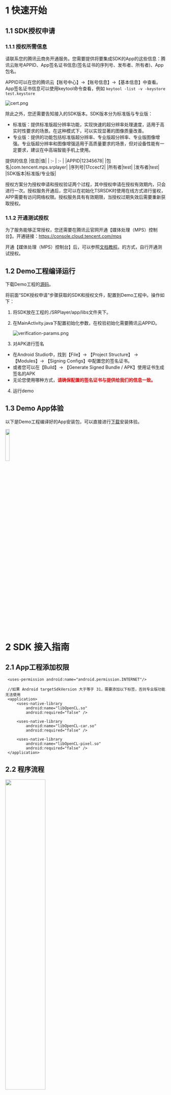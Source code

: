 # **1 快速开始**
## 1.1 **SDK授权申请**
### 1.1.1 **授权所需信息**
请联系您的腾讯云商务开通服务。您需要提供将要集成SDK的App的这些信息：腾讯云账号APPID、App签名证书信息(签名证书的序列号、发布者、所有者)、App包名。

APPID可以在您的腾讯云【账号中心】->【账号信息】->【基本信息】中查看。
App签名证书信息可以使用keytool命令查看，例如
```keytool -list -v -keystore test.keystore```

![cert.png](./docs/cert.png)

除此之外，您还需要告知接入的SDK版本。SDK版本分为标准版与专业版： 
* 标准版：提供标准版超分辨率功能，实现快速的超分辨率处理速度，适用于高实时性要求的场景。在这种模式下，可以实现显著的图像质量改善。 
* 专业版：提供的功能包括标准版超分辨率、专业版超分辨率、专业版图像增强。专业版超分辨率和图像增强适用于高质量要求的场景，但对设备性能有一定要求，建议在中高端智能手机上使用。

提供的信息
|信息|值|
| :- | :- |
|APPID|12345678|
|包名|com.tencent.mps.srplayer|
|序列号|17ccecf2|
|所有者|test|
|发布者|test|
|SDK版本|标准版/专业版|

授权方案分为授权申请和授权验证两个过程，其中授权申请在授权有效期内，只会进行一次。授权服务开通后，您可以在初始化TSRSDK时使用在线方式进行鉴权，APP需要有访问网络权限。授权服务具有有效期限，当授权过期失效后需要重新获取授权。

### 1.1.2 **开通测试授权**
为了服务能够正常授权，您还需要在腾讯云官网开通【媒体处理（MPS）控制台】。开通链接：https://console.cloud.tencent.com/mps

开通【媒体处理（MPS）控制台】后，可以参照[文档教程](https://doc.weixin.qq.com/doc/w3_AOcASwZGACk0FEPdUPJSfWATJijrR?scode=AJEAIQdfAAoiwZesQAAcEALgZGALo)。的方式，自行开通测试授权。

## 1.2 **Demo工程编译运行**

下载Demo工程的[源码](https://github.com/tencentyun/TSR/tree/main/demo/tsr-android-demo)。

将前面“SDK授权申请”步骤获取的SDK和授权文件，配置到Demo工程中。操作如下：

1. 将SDK放在工程的./SRPlayer/app/libs文件夹下。

2. 在MainActivity.java下配置初始化参数，在校验初始化需要腾讯云APPID。

   ![verification-params.png](./docs/verification-params.png)


3. 对APK进行签名
- 在Android Studio中，找到【File】-> 【Project Structure】 -> 【Modules】-> 【Signing Configs】中配置您的签名证书。
- 或者您可以在【Build】-> 【Generate Signed Bundle / APK】使用证书生成签名的APK
- 无论您使用哪种方式，<font color="red">**请确保配置的签名证书与提供给我们的信息一致。**</font>

4. 运行demo

## **1.3 Demo App体验**
以下是Demo工程编译好的App安装包，可以直接进行[下载](https://cg-sdk-1258344699.cos.ap-nanjing.myqcloud.com/tsr/pro-demo-android/MPSDemo_v0.5.6-12-f17f911_202411071807.apk)安装体验。

<img src=./docs/android-demo-qrcode.png width=16% />

# **2 SDK 接入指南**
## **2.1 App工程添加权限**
```
 <uses-permission android:name="android.permission.INTERNET"/>

 //如果 Android targetSdkVersion 大于等于 31，需要添加以下标签，否则专业版功能无法使用
 <application>
     <uses-native-library
         android:name="libOpenCL.so"
         android:required="false" />

     <uses-native-library
         android:name="libOpenCL-car.so"
         android:required="false" />

     <uses-native-library
         android:name="libOpenCL-pixel.so"
         android:required="false" />
 </application>
```
## **2.2 程序流程**
<img src=./docs/tsr-work-flow.png width=50% />

### **2.2.1 TSRSdk**
[TSRSdk](https://tencentyun.github.io/TSR/android-docs/latest/com/tencent/mps/tie/api/TSRSdk.html)包括init和deInit两个方法。init方法用于初始化SDK，deInit方法用于释放资源。

1. 在线鉴权初始化TSRSdk，您需要传入**APPID和AUTH_ID**进行在线鉴权，还需要传入TSRSdk.TSRSdkLicenseVerifyResultCallback用于获取在线鉴权的结果。除此之外，还需要传入一个TSRLogger，用于获取SDK的日志。下面是示例代码：

```
    TSRSdkLicenseVerifyResultCallback callback = new TSRSdkLicenseVerifyResultCallback() {
    public void onTSRSdkLicenseVerifyResult(TSRSdkLicenseStatus status) {
        if (status == TSRSdkLicenseStatus.AVAILABLE) {
           // Creating TSRPass for super-resolution rendering
        } else {
           // Do something when the verification of sdk's license failed.
        }
    }
  };
  TSRSdk.getInstance().init(context, appId, authId, callback, logger);
```


2. 当您已经不需要使用TSRSdk时，需要调用TSRSdk的deInit方法，释放资源。<font color="red">**注意：在调用TSRSdk的deInit方法前，确保所有TSRPass已经释放资源，否则会有意想不到的问题。**</font>
```
  // If you have created TSRPass, you should release it before release TSRSdk.
  tsrPass.deInit();
  // Release resources when the TSRSdk object is no longer needed.
  TSRSdk.getInstance().deInit();
```

### **2.2.2 TSRPass**
[TSRPass](https://tencentyun.github.io/TSR/android-docs/latest/com/tencent/mps/tie/api/TSRPass.html) 是用于进行超分辨率渲染的类，在创建 TSRPass 时，您需要传入 TSRAlgorithmType 设置超分的算法类型。

**注意：TSRPass 不是线程安全的，必须在同一个线程中调用 TSRPass 的方法。**

在 TSRAlgorithmType 枚举中，有 STANDARD、STANDARD_COLOR_RETOUCHING_EXT、PROFESSIONAL和PROFESSIONAL四个算法运行模式：
1. **STANDARD（标准）模式**：提供快速的超分辨率处理速度，适用于高实时性要求的场景。在这种模式下，可以实现显著的图像质量改善。
2. **STANDARD_COLOR_RETOUCHING_EXT（标准-色彩调节）模式**：在标准版超分辨率的基础上优化色彩表现。
3. **PROFESSIONAL（专业）模式**：确保了高图像质量，同时需要更高的设备性能。它适合于有高图像质量要求的场景，并推荐在中高端智能手机上使用。
4. **PROFESSIONAL_COLOR_RETOUCHING_EXT（专业-色彩调节）模式**：在专业版超分辨率的基础上优化色彩表现。

它包括了 `init`, `reInit`, `render` 和 `deInit` 方法。在使用 TSRPass 前，您需要调用 `init` 方法进行初始化。如果需要在不创建新的 TSRPass 实例的情况下更新输入图像的尺寸或缩放比例，可以使用 `reInit` 方法。在使用结束后，您需要调用 `deInit` 方法释放资源。


以下是标准版超分代码示例：
```
// Create a TSRPass object using the constructor.
TSRPass tsrPass = new TSRPass(TSRPass.TSRAlgorithmType.STANDARD);

// The code below must be executed in the same glThread.
//----------------------GL Thread---------------------//

// Initialize TSRPass and set the input image width, height, and srRatio.
TSRPass.TSRInitStatusCode initStatus = tsrPass.init(inputWidth, inputHeight, srRatio);

if (initStatus == TSRPass.TSRInitStatusCode.SUCCESS) {
   // Perform super-resolution rendering and get the enhanced texture ID.
   int outputTextureId = tsrPass.render(inputTextureId);

   // Reinitialize if there are changes in image dimensions or srRatio.
   TSRPass.TSRInitStatusCode reInitStatus = tsrPass.reInit(newInputWidth, newInputHeight, newSrRatio);
   if (reInitStatus == TSRPass.TSRInitStatusCode.SUCCESS) {
      outputTextureId = tsrPass.render(inputTextureId);
   } else {
      // Handle reinitialization failure
   }

   // Release resources when no longer needed.
   tsrPass.deInit();
} else {
   // Handle initialization failure
}

//----------------------GL Thread---------------------//
```

以下是专业版超分代码示例：
```
// Create a TSRPass object with the desired algorithm type.
TSRPass tsrPass = new TSRPass(TSRPass.TSRAlgorithmType.PROFESSIONAL);

// Before initializing the TSRPass, configure the maximum input resolution for super-resolution processing.
// This configuration step is crucial as it helps to allocate memory and optimize performance.
// Here, we set the maximum resolution to 1920x1920 pixels.
TSRPass.TSRInitStatusCode configStatus = tsrPass.configureProSRMaxInputResolution(1920, 1920);

// The code below must be executed in the same glThread.
//----------------------GL Thread---------------------//

// Initialize TSRPass with the specified parameters.
TSRPass.TSRInitStatusCode initStatus = tsrPass.init(inputWidth, inputHeight, srRatio);

if (initStatus == TSRPass.TSRInitStatusCode.SUCCESS) {
   // Perform super-resolution rendering and get the enhanced texture ID.
   int outputTextureId = tsrPass.render(inputTextureId);

   // Reinitialize if there are changes in image dimensions or srRatio.
   TSRPass.TSRInitStatusCode reInitStatus = tsrPass.reInit(newInputWidth, newInputHeight, newSrRatio);
   if (reInitStatus == TSRPass.TSRInitStatusCode.SUCCESS) {
      outputTextureId = tsrPass.render(inputTextureId);
   } else {
      // Handle reinitialization failure
   }

   // Release resources when no longer needed.
   tsrPass.deInit();
} else {
   // Handle initialization failure
}

//----------------------GL Thread---------------------//
```

TSRPass类还提供了接口用于管理和优化超分辨率渲染过程中的专业版超分辨率（Pro SR）功能。以下是对这些接口的详细介绍：

1. **enableProSRAutoFallback(int consecutiveTimeoutFrames, int timeoutDurationMs, FallbackListener listener):**
   该方法用于启用超分辨率处理的自动回退机制，并设置相应的参数。此方法应在调用初始化方法之前调用。它配置了自动回退的参数，如果连续超时帧数超过指定的consecutiveTimeoutFrames，系统将触发回退。请注意，此方法仅在创建TSRPass时使用的算法类型不设置为STANDARD时生效。此外，可以提供一个回退监听器来处理回退事件。当触发回退时，将调用回退监听器的onFallback()方法，允许用户实现自定义行为以响应回退事件。

2. **disableProSRAutoFallback():**
   该方法用于禁用超分辨率处理的自动回退机制。此方法应在之前使用enableProSRAutoFallback启用的自动回退功能关闭后调用。一旦调用此方法，系统将不再根据配置的参数触发回退。

3. **benchmarkProSR(int inputWidth, int inputHeight, float srRatio):**
   该方法用于评估专业版算法的渲染时间消耗。此方法根据给定的输入尺寸评估专业版算法的执行时间（以毫秒为单位）。此方法不应在主线程上调用，因为它可能需要大约2到5秒才能完成。此方法仅在创建TSRPass时使用的算法类型不设置为STANDARD时生效。如果算法执行因任何原因失败，此方法将返回-1。

4. **forceProSRFallback(boolean enable):**
   该方法用于在专业版和标准算法之间切换。当enable为true时，系统将切换到标准算法；否则，将使用专业版算法。此方法仅在创建TSRPass时使用的算法类型不设置为STANDARD时生效。

这些接口为开发者提供了灵活的控制选项，以优化超分辨率渲染的性能和用户体验。

### **2.2.3 TIEPass**
[TIEPass](https://tencentyun.github.io/TSR/android-docs/latest/com/tencent/mps/tie/api/TIEPass.html) 是用于进行图像增强渲染的类，**只在专业版SDK可用**。在创建 TIEPass 时，您需要传入 TIEAlgorithmType 设置图像增强的算法类型。它包括 `init`, `reInit`, `render` 和 `deInit` 方法。在使用 TIEPass 前，您需要调用 `init` 方法进行初始化。如果需要在不创建新的 TIEPass 实例的情况下更新输入图像的尺寸，可以使用 `reInit` 方法。在使用结束后，您需要调用 `deInit` 方法释放资源。


**注意：TIEPass 不是线程安全的，必须在同一个线程中调用 TIEPass 的方法。**

以下是代码示例：
```
// Create a TIEPass object using the constructor.
TIEPass tiePass = new TIEPass(TIEPass.TIEAlgorithmType.PROFESSIONAL);

// Before initializing the TIEPass, configure the maximum input resolution for super-resolution processing.
// This configuration step is crucial as it helps to allocate memory and optimize performance.
// Here, we set the maximum resolution to 1920x1920 pixels.
TIEInitStatusCode configStatus = tiePass.configureProIEMaxInputResolution(1920, 1920);


// The code below must be executed in the same glThread.
//----------------------GL Thread---------------------//

// Initialize TIEPass and set the input image width and height.
TIEPass.TIEInitStatusCode initStatus = tiePass.init(inputWidth, inputHeight);

if (initStatus == TIEPass.TIEInitStatusCode.SUCCESS) {
   // If the type of inputTexture is TextureOES, you must transform it to Texture2D.
   // Conversion code can be written according to actual requirements.
   
   // Perform image enhancement rendering on the input OpenGL texture and get the enhanced texture ID.
   int outputTextureId = tiePass.render(inputTextureId);
   
   // Reinitialize with new dimensions if needed.
   TIEPass.TIEInitStatusCode reInitStatus = tiePass.reInit(newInputWidth, newInputHeight);
   if (reInitStatus == TSRPass.TSRInitStatusCode.SUCCESS) {
      outputTextureId = tiePass.render(inputTextureId);
   } else {
      // Handle reinitialization failure
   }

   // Release resources when the TIEPass object is no longer needed.
   tiePass.deInit();
} else {
   // Handle initialization failure
}

//----------------------GL Thread---------------------//
```

TIEPass类提供了接口用于管理和优化图像增强过程中的专业版图像增强（Pro IE）功能。以下是对这些接口的详细介绍：

1. **enableProIEAutoFallback(int consecutiveTimeoutFrames, int timeoutDurationMs, FallbackListener listener):**
   该方法用于启用图像增强过程的自动回退机制，并设置相应的参数。此方法应在调用初始化方法之前调用。它配置了自动回退的参数，如果连续超时帧数超过指定的consecutiveTimeoutFrames，系统将触发回退。请注意，此方法仅在创建TIEPass时使用的算法类型不设置为STANDARD时生效。此外，可以提供一个回退监听器来处理回退事件。当触发回退时，将调用回退监听器的onFallback()方法，允许用户实现自定义行为以响应回退事件。

2. **disableProIEAutoFallback():**
   该方法用于禁用图像增强过程的自动回退机制。此方法应在之前使用enableProIEAutoFallback启用的自动回退功能关闭后调用。一旦调用此方法，系统将不再根据配置的参数触发回退。

3. **benchmarkProIE(int inputWidth, int inputHeight):**
   该方法用于评估专业版算法的渲染时间消耗。此方法根据给定的输入尺寸评估专业版算法的执行时间（以毫秒为单位）。此方法不应在主线程上调用，因为它可能需要大约2到5秒才能完成。此方法仅在创建TIEPass时使用的算法类型不设置为STANDARD时生效。如果算法执行因任何原因失败，此方法将返回-1。

4. **forceProIEFallback(boolean enable):**
   该方法用于在专业版和标准算法之间切换。当enable为true时，系统将切换到标准算法；否则，将使用专业版算法。此方法仅在创建TIEPass时使用的算法类型不设置为STANDARD时生效。

这些接口为开发者提供了灵活的控制选项，以优化图像增强过程的性能和用户体验。

### **2.2.4 TSRLogger**
[TSRLogger](https://tencentyun.github.io/TSR/android-docs/latest/com/tencent/mps/tie/api/TSRLogger.html)用于接收SDK内部的日志，请将这些日志写到文件，以便定位外网问题。

# **3 SDK API描述**
您可以点击连接查看TSRSDK的API文档，内含接口注释与调用示例。

[TSRSDK ANDROID API文档](https://tencentyun.github.io/TSR/android-docs/1.15/index.html)


